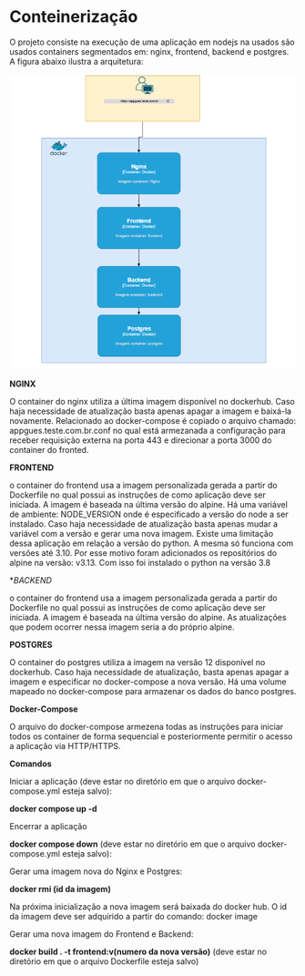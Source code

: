 # Conteinerização

O projeto consiste na execução de uma aplicação em nodejs na usados são usados containers segmentados em: nginx, frontend, backend e postgres. A figura abaixo ilustra a arquitetura:

![My Image](arquitetura_app.png)

**NGINX**

O container do nginx utiliza a última imagem disponível no dockerhub. Caso haja necessidade de atualização basta apenas apagar a imagem e baixá-la novamente. Relacionado ao docker-compose é copiado o arquivo chamado: appgues.teste.com.br.conf no qual está armezanada a configuração para receber requisição externa na porta 443 e direcionar a porta 3000 do container do fronted.

**FRONTEND**

o container do frontend usa a imagem personalizada gerada a partir do Dockerfile no qual possui as instruções de como aplicação deve ser iniciada. A imagem é baseada na última versão do alpine. Há uma variável de ambiente: NODE_VERSION onde é especificado a versão do node a ser instalado. Caso haja necessidade de atualização basta apenas mudar a variável com a versão e gerar uma nova imagem.  Existe uma limitação dessa aplicação em relação a versão do python. A mesma só funciona com versões até 3.10. Por esse motivo foram adicionados os repositórios do alpine na versão: v3.13. Com isso foi instalado o python na versão 3.8

**BACKEND*

o container do frontend usa a imagem personalizada gerada a partir do Dockerfile no qual possui as instruções de como aplicação deve ser iniciada. A imagem é baseada na última versão do alpine. As atualizações que podem ocorrer nessa imagem seria a do próprio alpine.

**POSTGRES**

O container do postgres utiliza a imagem na versão 12 disponível no dockerhub. Caso haja necessidade de atualização, basta apenas apagar a imagem e especificar no docker-compose a nova versão. Há uma volume mapeado no docker-compose para armazenar os dados do banco postgres.

**Docker-Compose**

O arquivo do docker-compose armezena todas as instruções para iniciar todos os container de forma sequencial e posteriormente permitir o acesso a aplicação via HTTP/HTTPS.

**Comandos**

Iniciar a aplicação (deve estar no diretório em que o arquivo docker-compose.yml esteja salvo):

**docker compose up -d**

Encerrar a aplicação 

**docker compose down** (deve estar no diretório em que o arquivo docker-compose.yml esteja salvo):

Gerar uma imagem nova do Nginx e Postgres:

**docker rmi (id da imagem)**

Na próxima inicialização a nova imagem será baixada do docker hub. O id da imagem deve ser adquirido a partir do comando: docker image

Gerar uma nova imagem do Frontend e Backend:

**docker build . -t frontend:v(numero da nova versão)** (deve estar no diretório em que o arquivo Dockerfile esteja salvo)

